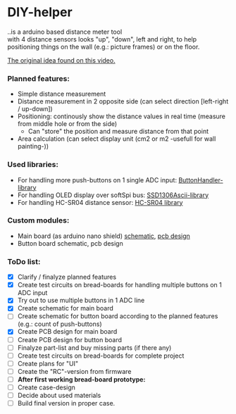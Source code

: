 # DIY-helper
..is a arduino based distance meter tool <br> with 4 distance sensors looks "up", "down", left and right, to help positioning things on the wall (e.g.: picture frames) or on the floor.

[The original idea found on this video.](https://youtu.be/QvjQSEvRNkw)

### Planned features:

 - Simple distance measurement
 - Distance measurement in 2 opposite side (can select direction [left-right / up-down])
 - Positioning: continously show the distance values in real time (measure from middle hole or from the side)
    - Can "store" the position and measure distance from that point
 - Area calculation (can select display unit (cm2 or m2 -usefull for wall painting-))

### Used libraries:
 - For handling more push-buttons on 1 single ADC input: [ButtonHandler-library](https://bbkbarbar.github.io/Arduino-ButtonHandler-library/)
 - For handling OLED display over softSpi bus: [SSD1306Ascii-library](https://bbkbarbar.github.io/Arduino-SSD1306Ascii/)
 - For handling HC-SR04 distance sensor: [HC-SR04 library](https://bbkbarbar.github.io/Arduino-HC-SR04-library/)

### Custom modules:
 - Main board (as arduino nano shield) [schematic](https://github.com/bbkbarbar/DIY-helper/blob/master/Docs/mail_board.png), [pcb design](https://github.com/bbkbarbar/DIY-helper/blob/master/Docs/mail_board_pcb.png)
 - Button board schematic, pcb design

### ToDo list:
- [x] Clarify / finalyze planned features
- [x] Create test circuits on bread-boards for handling multiple buttons on 1 ADC input
- [x] Try out to use multiple buttons in 1 ADC line
- [x] Create schematic for main board
- [ ] Create schematic for button board according to the planned features (e.g.: count of push-buttons)
- [x] Create PCB design for main board
- [ ] Create PCB design for button board
- [ ] Finalyze part-list and buy missing parts (if there any)
- [ ] Create test circuits on bread-boards for complete project
- [ ] Create plans for "UI"
- [ ] Create the "RC"-version from firmware
- [ ] <b>After first working bread-board prototype:</b>
- [ ] Create case-design
- [ ] Decide about used materials
- [ ] Build final version in proper case.
